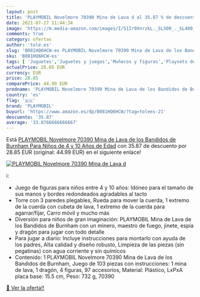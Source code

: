 ```yaml
---
layout: post
title: 'PLAYMOBIL Novelmore 70390 Mina de Lava d al 35.87 % de descuento'
date: 2021-07-27 11:44:34
image: 'https://m.media-amazon.com/images/I/51Ir9XnrzkL._SL500_._SL400_.jpg'
comments: true
category: ofertas
author: 'tole.es'
slug: 'B081HQ6HCW-es PLAYMOBIL Novelmore 70390 Mina de Lava de los Bandidos de...'
sku: 'B081HQ6HCW-es'
tags: [ 'Juguetes','Juguetes y juegos','Muñecos y figuras','Playsets de figuras de juguete para niños','playmobil', ]
actualPrice: 28.85 EUR
currency: EUR
price: 28.85
comparePrice: 44.99 EUR
prodname: 'PLAYMOBIL Novelmore 70390 Mina de Lava de los Bandidos de Burnham  Para Niños de 4 y 10 Años de Edad'
country: 'es'
flag: '🇪🇸'
brand: 'PLAYMOBIL'
buyurl: 'https://www.amazon.es/dp/B081HQ6HCW/?tag=tolees-21'
descuento: '35.87'
average: '33.8766666666667'
---
```


Está [PLAYMOBIL Novelmore 70390 Mina de Lava de los Bandidos de Burnham  Para Niños de 4 y 10 Años de Edad](https://www.amazon.es/dp/B081HQ6HCW/?tag=tolees-21) con 35.87 de descuento por 28.85 EUR (original: 44.99 EUR) en el siguiente enlace!

[![PLAYMOBIL Novelmore 70390 Mina de Lava d](https://m.media-amazon.com/images/I/51Ir9XnrzkL._SL500_._SL400_.jpg)](https://www.amazon.es/dp/B081HQ6HCW/?tag=tolees-21)

ℹ️:

- Juego de figuras para niños entre 4 y 10 años: Idóneo para el tamaño de sus manos y bordes redondeados agradables al tacto
- Torre con 3 paredes plegables, Rueda para mover la cuerda, 1 extremo de la cuerda con cubeta de lava, 1 extremo de la cuerda para agarrar/fijar, Carro móvil y mucho más
- Diversión para niños de gran imaginación: PLAYMOBIL Mina de Lava de los Bandidos de Burnham con un minero, maestro de fuego, jinete, espía y dragón para jugar con todo detalle
- Para jugar a diario: Incluye instrucciones para montarlo con ayuda de los padres, Alta calidad y diseño robusto, Limpieza de las piezas (sin pegatinas) con agua corriente y sin químicos
- Contenido: 1 PLAYMOBIL Novelmore 70390 Mina de Lava de los Bandidos de Burnham, Juego de 103 piezas con instrucciones: 1 mina de lava, 1 dragón, 4 figuras, 97 accesorios, Material: Plástico, LxPxA placa base: 15.5 cm, Peso: 732 g, 70390

[🛒 Ver la oferta!!](https://www.amazon.es/dp/B081HQ6HCW/?tag=tolees-21)
